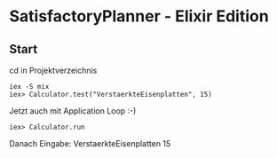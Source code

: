 # SatisfactoryPlanner - Elixir Edition



## Start

cd in Projektverzeichnis
```
iex -S mix
iex> Calculator.test("VerstaerkteEisenplatten", 15)
```

Jetzt auch mit Application Loop :-)
```
iex> Calculator.run
```
Danach Eingabe: VerstaerkteEisenplatten 15